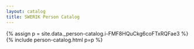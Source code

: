 ```yaml
---
layout: catalog
title: SWERIK Person Catalog
---
```

{% assign p = site.data._person-catalog.i-FMF8HQuCkg6coFTxRQFae3 %}
{% include person-catalog.html p=p %}

